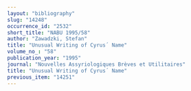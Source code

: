 ```yaml
---
layout: "bibliography"
slug: "14248"
occurrence_id: "2532"
short_title: "NABU 1995/58"
author: "Zawadzki, Stefan"
title: "Unusual Writing of Cyrus´ Name"
volume_no_: "58"
publication_year: "1995"
journal: "Nouvelles Assyriologiques Brèves et Utilitaires"
title: "Unusual Writing of Cyrus´ Name"
previous_item: "14251"
---
```

